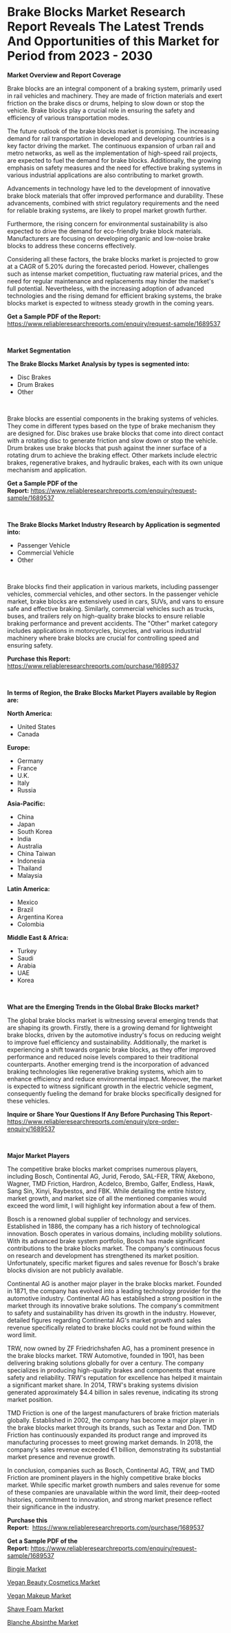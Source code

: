 <p><h1>Brake Blocks Market Research Report Reveals The Latest Trends And Opportunities of this Market for Period from 2023 - 2030</h1></p><p><strong>Market Overview and Report Coverage</strong></p>
<p><p>Brake blocks are an integral component of a braking system, primarily used in rail vehicles and machinery. They are made of friction materials and exert friction on the brake discs or drums, helping to slow down or stop the vehicle. Brake blocks play a crucial role in ensuring the safety and efficiency of various transportation modes.</p><p>The future outlook of the brake blocks market is promising. The increasing demand for rail transportation in developed and developing countries is a key factor driving the market. The continuous expansion of urban rail and metro networks, as well as the implementation of high-speed rail projects, are expected to fuel the demand for brake blocks. Additionally, the growing emphasis on safety measures and the need for effective braking systems in various industrial applications are also contributing to market growth.</p><p>Advancements in technology have led to the development of innovative brake block materials that offer improved performance and durability. These advancements, combined with strict regulatory requirements and the need for reliable braking systems, are likely to propel market growth further.</p><p>Furthermore, the rising concern for environmental sustainability is also expected to drive the demand for eco-friendly brake block materials. Manufacturers are focusing on developing organic and low-noise brake blocks to address these concerns effectively.</p><p>Considering all these factors, the brake blocks market is projected to grow at a CAGR of 5.20% during the forecasted period. However, challenges such as intense market competition, fluctuating raw material prices, and the need for regular maintenance and replacements may hinder the market's full potential. Nevertheless, with the increasing adoption of advanced technologies and the rising demand for efficient braking systems, the brake blocks market is expected to witness steady growth in the coming years.</p></p>
<p><strong>Get a Sample PDF of the Report:</strong> <a href="https://www.reliableresearchreports.com/enquiry/request-sample/1689537">https://www.reliableresearchreports.com/enquiry/request-sample/1689537</a></p>
<p>&nbsp;</p>
<p><strong>Market Segmentation</strong></p>
<p><strong>The Brake Blocks Market Analysis by types is segmented into:</strong></p>
<p><ul><li>Disc Brakes</li><li>Drum Brakes</li><li>Other</li></ul></p>
<p>&nbsp;</p>
<p><p>Brake blocks are essential components in the braking systems of vehicles. They come in different types based on the type of brake mechanism they are designed for. Disc brakes use brake blocks that come into direct contact with a rotating disc to generate friction and slow down or stop the vehicle. Drum brakes use brake blocks that push against the inner surface of a rotating drum to achieve the braking effect. Other markets include electric brakes, regenerative brakes, and hydraulic brakes, each with its own unique mechanism and application.</p></p>
<p><strong>Get a Sample PDF of the Report:</strong>&nbsp;<a href="https://www.reliableresearchreports.com/enquiry/request-sample/1689537">https://www.reliableresearchreports.com/enquiry/request-sample/1689537</a></p>
<p>&nbsp;</p>
<p><strong>The Brake Blocks Market Industry Research by Application is segmented into:</strong></p>
<p><ul><li>Passenger Vehicle</li><li>Commercial Vehicle</li><li>Other</li></ul></p>
<p>&nbsp;</p>
<p><p>Brake blocks find their application in various markets, including passenger vehicles, commercial vehicles, and other sectors. In the passenger vehicle market, brake blocks are extensively used in cars, SUVs, and vans to ensure safe and effective braking. Similarly, commercial vehicles such as trucks, buses, and trailers rely on high-quality brake blocks to ensure reliable braking performance and prevent accidents. The "Other" market category includes applications in motorcycles, bicycles, and various industrial machinery where brake blocks are crucial for controlling speed and ensuring safety.</p></p>
<p><strong>Purchase this Report:</strong>&nbsp; <a href="https://www.reliableresearchreports.com/purchase/1689537">https://www.reliableresearchreports.com/purchase/1689537</a></p>
<p>&nbsp;</p>
<p><strong>In terms of Region, the Brake Blocks Market Players available by Region are:</strong></p>
<p>
    <p> <strong> North America: </strong>
        <ul>
            <li>United States</li>
            <li>Canada</li>
        </ul>
        </p> 
    <p> <strong> Europe: </strong>
        <ul>
            <li>Germany</li>
            <li>France</li>
            <li>U.K.</li>
            <li>Italy</li>
            <li>Russia</li>
        </ul>
        </p> 
    <p> <strong> Asia-Pacific: </strong>
        <ul>
            <li>China</li>
            <li>Japan</li>
            <li>South Korea</li>
            <li>India</li>
            <li>Australia</li>
            <li>China Taiwan</li>
            <li>Indonesia</li>
            <li>Thailand</li>
            <li>Malaysia</li>
        </ul>
        </p> 
    <p> <strong> Latin America: </strong>
        <ul>
            <li>Mexico</li>
            <li>Brazil</li>
            <li>Argentina Korea</li>
            <li>Colombia</li>
        </ul>
        </p> 
    <p> <strong> Middle East & Africa: </strong>
        <ul>
            <li>Turkey</li>
            <li>Saudi</li>
            <li>Arabia</li>
            <li>UAE</li>
            <li>Korea</li>
        </ul>
    </p>
    </p>
<p>&nbsp;</p>
<p><strong>What are the Emerging Trends in the Global Brake Blocks market?</strong></p>
<p><p>The global brake blocks market is witnessing several emerging trends that are shaping its growth. Firstly, there is a growing demand for lightweight brake blocks, driven by the automotive industry's focus on reducing weight to improve fuel efficiency and sustainability. Additionally, the market is experiencing a shift towards organic brake blocks, as they offer improved performance and reduced noise levels compared to their traditional counterparts. Another emerging trend is the incorporation of advanced braking technologies like regenerative braking systems, which aim to enhance efficiency and reduce environmental impact. Moreover, the market is expected to witness significant growth in the electric vehicle segment, consequently fueling the demand for brake blocks specifically designed for these vehicles.</p></p>
<p><strong>Inquire or Share Your Questions If Any Before Purchasing This Report</strong>- <a href="https://www.reliableresearchreports.com/enquiry/pre-order-enquiry/1689537">https://www.reliableresearchreports.com/enquiry/pre-order-enquiry/1689537</a></p>
<p>&nbsp;</p>
<p><strong>Major Market Players</strong></p>
<p><p>The competitive brake blocks market comprises numerous players, including Bosch, Continental AG, Jurid, Ferodo, SAL-FER, TRW, Akebono, Wagner, TMD Friction, Hardron, Acdelco, Brembo, Galfer, Endless, Hawk, Sang Sin, Xinyi, Raybestos, and FBK. While detailing the entire history, market growth, and market size of all the mentioned companies would exceed the word limit, I will highlight key information about a few of them.</p><p>Bosch is a renowned global supplier of technology and services. Established in 1886, the company has a rich history of technological innovation. Bosch operates in various domains, including mobility solutions. With its advanced brake system portfolio, Bosch has made significant contributions to the brake blocks market. The company's continuous focus on research and development has strengthened its market position. Unfortunately, specific market figures and sales revenue for Bosch's brake blocks division are not publicly available.</p><p>Continental AG is another major player in the brake blocks market. Founded in 1871, the company has evolved into a leading technology provider for the automotive industry. Continental AG has established a strong position in the market through its innovative brake solutions. The company's commitment to safety and sustainability has driven its growth in the industry. However, detailed figures regarding Continental AG's market growth and sales revenue specifically related to brake blocks could not be found within the word limit.</p><p>TRW, now owned by ZF Friedrichshafen AG, has a prominent presence in the brake blocks market. TRW Automotive, founded in 1901, has been delivering braking solutions globally for over a century. The company specializes in producing high-quality brakes and components that ensure safety and reliability. TRW's reputation for excellence has helped it maintain a significant market share. In 2014, TRW's braking systems division generated approximately $4.4 billion in sales revenue, indicating its strong market position.</p><p>TMD Friction is one of the largest manufacturers of brake friction materials globally. Established in 2002, the company has become a major player in the brake blocks market through its brands, such as Textar and Don. TMD Friction has continuously expanded its product range and improved its manufacturing processes to meet growing market demands. In 2018, the company's sales revenue exceeded €1 billion, demonstrating its substantial market presence and revenue growth.</p><p>In conclusion, companies such as Bosch, Continental AG, TRW, and TMD Friction are prominent players in the highly competitive brake blocks market. While specific market growth numbers and sales revenue for some of these companies are unavailable within the word limit, their deep-rooted histories, commitment to innovation, and strong market presence reflect their significance in the industry.</p></p>
<p><strong>Purchase this Report:</strong>&nbsp;&nbsp;<a href="https://www.reliableresearchreports.com/purchase/1689537">https://www.reliableresearchreports.com/purchase/1689537</a></p>
<p></p>
<p><strong>Get a Sample PDF of the Report:</strong>&nbsp;<a href="https://www.reliableresearchreports.com/enquiry/request-sample/1689537">https://www.reliableresearchreports.com/enquiry/request-sample/1689537</a></p>
<p><p><a href="https://medium.com/@markuspagac2023/bingie-market-size-and-market-trends-complete-industry-overview-2023-to-2030-beba3c95bf6a">Bingie Market</a></p><p><a href="https://medium.com/@joannebell6556/vegan-beauty-cosmetics-market-analysis-its-cagr-market-segmentation-and-global-industry-overview-984bec9f7f05">Vegan Beauty Cosmetics Market</a></p><p><a href="https://medium.com/@jasonmartin866/vegan-makeup-market-exploring-market-share-market-trends-and-future-growth-1b3b9e35abaa">Vegan Makeup Market</a></p><p><a href="https://medium.com/@williammann19/shave-foam-market-trends-and-market-analysis-forecasted-for-period-2023-2030-3f2f3e447463">Shave Foam Market</a></p><p><a href="https://medium.com/@erickasauer/blanche-absinthe-market-furnishes-information-on-market-share-market-trends-and-market-growth-c9de6241e53d">Blanche Absinthe Market</a></p></p>